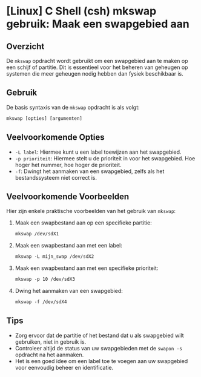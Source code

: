 # [Linux] C Shell (csh) mkswap gebruik: Maak een swapgebied aan

## Overzicht
De `mkswap` opdracht wordt gebruikt om een swapgebied aan te maken op een schijf of partitie. Dit is essentieel voor het beheren van geheugen op systemen die meer geheugen nodig hebben dan fysiek beschikbaar is.

## Gebruik
De basis syntaxis van de `mkswap` opdracht is als volgt:

```csh
mkswap [opties] [argumenten]
```

## Veelvoorkomende Opties
- `-L label`: Hiermee kunt u een label toewijzen aan het swapgebied.
- `-p prioriteit`: Hiermee stelt u de prioriteit in voor het swapgebied. Hoe hoger het nummer, hoe hoger de prioriteit.
- `-f`: Dwingt het aanmaken van een swapgebied, zelfs als het bestandssysteem niet correct is.

## Veelvoorkomende Voorbeelden
Hier zijn enkele praktische voorbeelden van het gebruik van `mkswap`:

1. Maak een swapbestand aan op een specifieke partitie:
   ```csh
   mkswap /dev/sdX1
   ```

2. Maak een swapbestand aan met een label:
   ```csh
   mkswap -L mijn_swap /dev/sdX2
   ```

3. Maak een swapbestand aan met een specifieke prioriteit:
   ```csh
   mkswap -p 10 /dev/sdX3
   ```

4. Dwing het aanmaken van een swapgebied:
   ```csh
   mkswap -f /dev/sdX4
   ```

## Tips
- Zorg ervoor dat de partitie of het bestand dat u als swapgebied wilt gebruiken, niet in gebruik is.
- Controleer altijd de status van uw swapgebieden met de `swapon -s` opdracht na het aanmaken.
- Het is een goed idee om een label toe te voegen aan uw swapgebied voor eenvoudig beheer en identificatie.